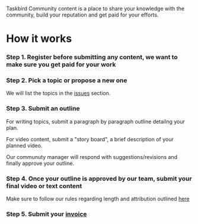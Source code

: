 Taskbird Community content is a place to share your knowledge with the community, build your reputation and get paid for your efforts.

# How it works

### **Step 1**. Register before submitting any content, we want to make sure you get paid for your work

### **Step 2**. Pick a topic **or** propose a new one

We will list the topics in the [issues](https://github.com/Taskbird/community-content/issues) section. 

### **Step 3**. Submit an outline

For writing topics, submit a paragraph by paragraph outline detailng your plan. 

For video content, submit a "story board", a brief description of your planned video.

Our communuty manager will respond with suggestions/revisions and finally approve your outline.


### **Step 4**. Once your outline is approved by our team, submit your final video or text content

Make sure to follow our rules regarding length and attribution outlined [here](https://docs.google.com/document/d/1e4vRTvfBCCkzuFQJLa9quxy67XK2aLoVGrRf_5m3XAQ/edit)

### **Step 5**. Submit your [invoice](https://github.com/Taskbird/community-content/blob/main/TASKBIRD%20INVOICE-1.pdf)





